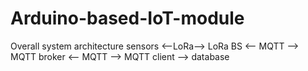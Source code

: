# Arduino-based-IoT-module

Overall system architecture
sensors <--LoRa--> LoRa BS <-- MQTT --> MQTT broker <-- MQTT --> MQTT client --> database
